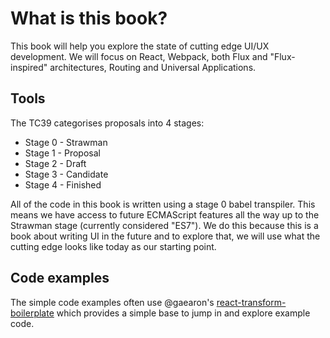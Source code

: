 
# What is this book?

This book will help you explore the state of cutting edge UI/UX
development. We will focus on React, Webpack, both Flux and
"Flux-inspired" architectures, Routing and Universal Applications.

## Tools

The TC39 categorises proposals into 4 stages:

* Stage 0 - Strawman
* Stage 1 - Proposal
* Stage 2 - Draft
* Stage 3 - Candidate
* Stage 4 - Finished

All of the code in this book is written using a stage 0 babel
transpiler. This means we have access to future ECMAScript features
all the way up to the Strawman stage (currently considered "ES7"). We
do this because this is a book about writing UI in the future and to
explore that, we will use what the cutting edge looks like today as
our starting point.

## Code examples

The simple code examples often use @gaearon's
[react-transform-boilerplate](https://github.com/gaearon/react-transform-boilerplate)
which provides a simple base to jump in and explore example code.
